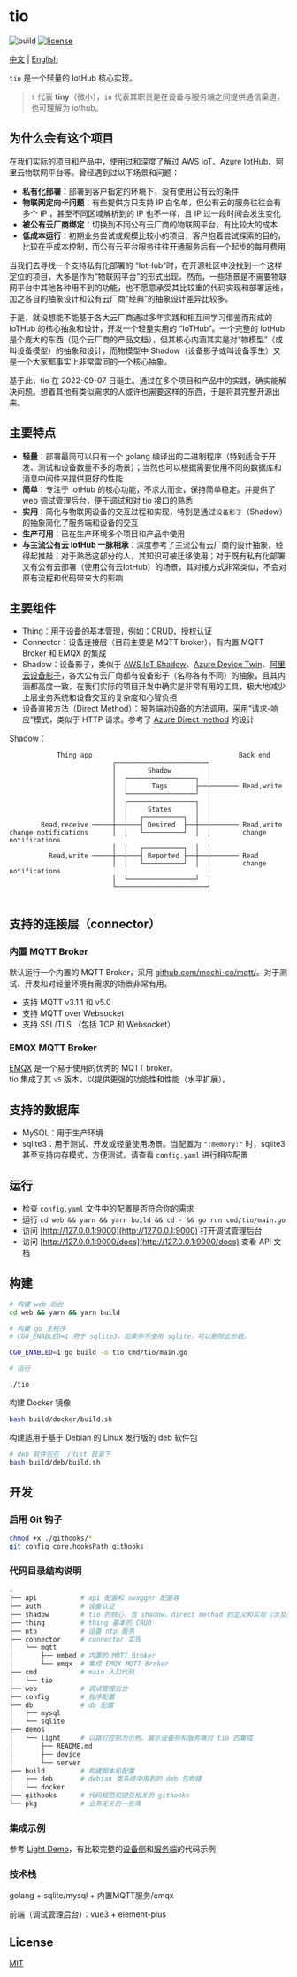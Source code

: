 # tio

![build][build]
[![license][license]](LICENSE)

[中文](README.md) | [English](README_en.md)

`tio` 是一个轻量的 IotHub 核心实现。

  
>`t` 代表 **tiny**（微小），`io` 代表其职责是在设备与服务端之间提供通信渠道，也可理解为 iothub。


## 为什么会有这个项目

在我们实际的项目和产品中，使用过和深度了解过 AWS IoT、Azure IotHub、阿里云物联网平台等。曾经遇到过以下场景和问题： 

- **私有化部署**：部署到客户指定的环境下，没有使用公有云的条件
- **物联网定向卡问题**：有些提供方只支持 IP 白名单，但公有云的服务往往会有多个 IP ，甚至不同区域解析到的 IP 也不一样，且 IP 过一段时间会发生变化
- **被公有云厂商绑定**：切换到不同公有云厂商的物联网平台，有比较大的成本
- **低成本运行**：初期业务尝试或规模比较小的项目，客户抱着尝试探索的目的，比较在乎成本控制，而公有云平台服务往往开通服务后有一个起步的每月费用
 
当我们去寻找一个支持私有化部署的 “IotHub”时，在开源社区中没找到一个这样定位的项目，大多是作为“物联网平台”的形式出现。然而，一些场景是不需要物联网平台中其他各种用不到的功能，也不愿意承受其比较重的代码实现和部署运维，加之各自的抽象设计和公有云厂商“经典”的抽象设计差异比较多。  

于是，就设想能不能基于各大云厂商通过多年实践和相互间学习借鉴而形成的 IoTHub 的核心抽象和设计，开发一个轻量实用的 “IoTHub”。一个完整的 IotHub 是个庞大的东西（见个云厂商的产品文档），但其核心内涵其实是对“物模型”（或叫设备模型）的抽象和设计，而物模型中 Shadow（设备影子或叫设备孪生）又是一个大家都事实上非常雷同的一个核心抽象。

基于此，tio 在 2022-09-07 日诞生。通过在多个项目和产品中的实践，确实能解决问题。想着其他有类似需求的人或许也需要这样的东西，于是将其完整开源出来。  


## 主要特点

- **轻量**：部署最简可以只有一个 golang 编译出的二进制程序（特别适合于开发、测试和设备数量不多的场景）；当然也可以根据需要使用不同的数据库和消息中间件来提供更好的性能
- **简单**：专注于 IotHub 的核心功能，不求大而全，保持简单稳定。并提供了 web 调试管理后台，便于调试和对 tio 接口的熟悉
- **实用**：简化与物联网设备的交互过程和实现，特别是通过`设备影子`（Shadow）的抽象简化了服务端和设备的交互
- **生产可用**：已在生产环境多个项目和产品中使用
- **与主流公有云 IotHub 一脉相承**：深度参考了主流公有云厂商的设计抽象，经得起推敲；对于熟悉这部分的人，其知识可被迁移使用；对于既有私有化部署又有公有云部署（使用公有云IotHub）的场景，其对接方式非常类似，不会对原有流程和代码带来大的影响

## 主要组件

- Thing：用于设备的基本管理，例如：CRUD、授权认证
- Connector：设备连接层（目前主要是 MQTT broker），有内置 MQTT Broker 和 EMQX 的集成
- Shadow：设备影子，类似于 [AWS IoT Shadow](https://docs.aws.amazon.com/iot/latest/developerguide/device-shadow-document.html)、[Azure Device Twin](https://learn.microsoft.com/zh-cn/azure/iot-hub/iot-hub-devguide-device-twins)、[阿里云设备影子](https://help.aliyun.com/document_detail/53930.html)，各大公有云厂商都有设备影子（名称各有不同）的抽象，且其内涵都高度一致，在我们实际的项目开发中确实是非常有用的工具，极大地减少上层业务系统和设备交互的复杂度和心智负担
- 设备直接方法（Direct Method）：服务端对设备的方法调用，采用“请求-响应”模式，类似于 HTTP 请求。参考了 [Azure Direct method](https://learn.microsoft.com/zh-cn/azure/iot-hub/iot-hub-devguide-direct-methods) 的设计


Shadow：

```
            Thing app                                     Back end
                          ┌───────────────────────┐
                          │        Shadow         │
                          │  ┌─────────────────┐  │
                          │  │      Tags       ├──┼─────── Read,write
                          │  └─────────────────┘  │
                          │  ┌─────────────────┐  │
                          │  │     States      │  │
                          │  │   ┌──────────┐  │  │
        Read,receive ─────┼──┼───┤ Desired  ├──┼──┼─────── Read,write
change notifications      │  │   └──────────┘  │  │        change notifications
                          │  │   ┌──────────┐  │  │
          Read,write ─────┼──┼───┤ Reported ├──┼──┼─────── Read
                          │  │   └──────────┘  │  │        change notifications
                          │  └─────────────────┘  │
                          └───────────────────────┘
                          
```


## 支持的连接层（connector）


### 内置 MQTT Broker

默认运行一个内置的 MQTT Broker，采用 [github.com/mochi-co/mqtt/](github.com/mochi-co/mqtt)。对于测试、开发和对轻量环境有需求的场景非常有用。  

- 支持 MQTT v3.1.1 和 v5.0
- 支持 MQTT over Websocket
- 支持 SSL/TLS （包括 TCP 和 Websocket）


### EMQX MQTT Broker

[EMQX](https://github.com/emqx/emqx)  是一个易于使用的优秀的 MQTT broker。  
tio 集成了其 `v5` 版本，以提供更强的功能性和性能（水平扩展）。

## 支持的数据库

- MySQL：用于生产环境
- sqlite3：用于测试、开发或轻量使用场景。当配置为 `":memory:"` 时，sqlite3 甚至支持内存模式，方便测试。请查看 `config.yaml` 进行相应配置

## 运行

- 检查 `config.yaml` 文件中的配置是否符合你的需求
- 运行 `cd web && yarn && yarn build && cd - && go run cmd/tio/main.go`
- 访问 [http://127.0.0.1:9000](http://127.0.0.1:9000) 打开调试管理后台
- 访问 [http://127.0.0.1:9000/docs](http://127.0.0.1:9000/docs) 查看 API 文档

## 构建

```bash
# 构建 web 后台
cd web && yarn && yarn build

# 构建 go 主程序
# CGO_ENABLED=1 用于 sqlite3，如果你不使用 sqlite，可以删除此参数。

CGO_ENABLED=1 go build -o tio cmd/tio/main.go

# 运行

./tio

```

构建 Docker 镜像

```bash
bash build/docker/build.sh
```

构建适用于基于 Debian 的 Linux 发行版的 deb 软件包

```bash
# deb 软件包在 ./dist 目录下
bash build/deb/build.sh
```

## 开发

### 启用 Git 钩子

```bash
chmod +x ./githooks/*
git config core.hooksPath githooks
```

### 代码目录结构说明

```bash
.
├── api           # api 配置和 swagger 配置等
├── auth          # 设备认证
├── shadow        # tio 的核心，含 shadow、direct method 的定义和实现（涉及到消息通信的部分在 connector 中)
├── thing         # thing 基本的 CRUD
├── ntp           # 设备 ntp 服务
├── connector     # connector 实现
│   └── mqtt
│       ├── embed # 内置的 MQTT Broker
│       └── emqx  # 集成 EMQX MQTT Broker
├── cmd           # main 入口代码
│   └── tio
├── web           # 调试管理后台
├── config        # 程序配置
├── db            # db 配置
│   ├── mysql
│   └── sqlite
├── demos
│   └── light     # 以路灯控制为示例，展示设备侧和服务端对 tio 的集成
│       ├── README.md
│       ├── device
│       └── server
├── build         # 构建脚本和配置
│   ├── deb       # debian 类系统中用到的 deb 包构建
│   └── docker
├── githooks      # 代码规范和提交相关的 githooks
└── pkg           # 业务无关的一些库
```

### 集成示例

参考 [Light Demo](demos/light/README.md)，有比较完整的[设备侧](./demos/light/device/)和[服务端](./demos/light/server/)的代码示例


### 技术栈

golang + sqlite/mysql +  内置MQTT服务/emqx

前端（调试管理后台）：vue3 + element-plus


## License

[MIT](LICENSE)

[build]: https://github.com/ruffjs/tio/actions/workflows/release.yml/badge.svg
[license]: https://img.shields.io/badge/license-MIT-blue.svg
